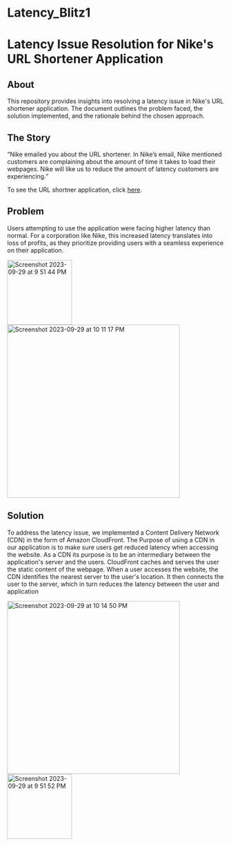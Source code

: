 # Latency_Blitz1

# Latency Issue Resolution for Nike's URL Shortener Application

## About
This repository provides insights into resolving a latency issue in Nike's URL shortener application. The document outlines the problem faced, the solution implemented, and the rationale behind the chosen approach.

## The Story
“Nike emailed you about the URL shortener. In Nike’s email, Nike mentioned customers are complaining about the amount of time it takes to load their webpages. Nike will like us to reduce the amount of latency customers are experiencing.”

To see the URL shortner application, click [here](https://github.com/Jmo-101/Web_Hook_Flask/blob/main/README.md).



## Problem
Users attempting to use the application were facing higher latency than normal. For a corporation like Nike, this increased latency translates into loss of profits, as they prioritize providing users with a seamless experience on their application.

<img width="150" alt="Screenshot 2023-09-29 at 9 51 44 PM" src="https://github.com/Jmo-101/Latency_Blitz1/assets/138607757/8f585755-0f33-4e96-a048-ccacdf3a2bf4">
<img width="400" alt="Screenshot 2023-09-29 at 10 11 17 PM" src="https://github.com/Jmo-101/Latency_Blitz1/assets/138607757/a8fdd266-9bd2-423e-9c49-03ba7b93b91e">


## Solution
To address the latency issue, we implemented a Content Delivery Network (CDN) in the form of Amazon CloudFront. The Purpose of using a CDN in our application is to make sure users get reduced latency when accessing the website. As a CDN its purpose is to be an intermediary between the application's server and the users. CloudFront caches and serves the user the static content of the webpage. When a user accesses the website, the CDN identifies the nearest server to the user's location. It then connects the user to the server, which in turn reduces the latency between the user and application 

<img width="400" alt="Screenshot 2023-09-29 at 10 14 50 PM" src="https://github.com/Jmo-101/Latency_Blitz1/assets/138607757/a3ebb67b-1881-4751-9f76-be899691af6c">

<img width="150" alt="Screenshot 2023-09-29 at 9 51 52 PM" src="https://github.com/Jmo-101/Latency_Blitz1/assets/138607757/f11f858e-0136-48bf-817b-8fe8e2ad275f">

